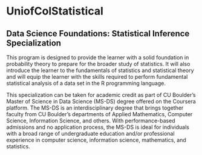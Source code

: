 # UniofColStatistical
## Data Science Foundations: Statistical Inference Specialization

This program is designed to provide the learner with a solid foundation in probability theory to prepare for the broader study of statistics. It will also introduce the learner to the fundamentals of statistics and statistical theory and will equip the learner with the skills required to perform fundamental statistical analysis of a data set in the R programming language.     

This specialization can be taken for academic credit as part of CU Boulder’s Master of Science in Data Science (MS-DS) degree offered on the Coursera platform. The MS-DS is an interdisciplinary degree that brings together faculty from CU Boulder’s departments of Applied Mathematics, Computer Science, Information Science, and others. With performance-based admissions and no application process, the MS-DS is ideal for individuals with a broad range of undergraduate education and/or professional experience in computer science, information science, mathematics, and statistics.
